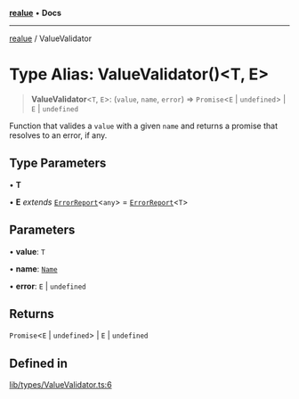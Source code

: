 [**realue**](../README.md) • **Docs**

***

[realue](../README.md) / ValueValidator

# Type Alias: ValueValidator()\<T, E\>

> **ValueValidator**\<`T`, `E`\>: (`value`, `name`, `error`) => `Promise`\<`E` \| `undefined`\> \| `E` \| `undefined`

Function that valides a `value` with a given `name` and returns a promise that resolves to an error, if any.

## Type Parameters

• **T**

• **E** *extends* [`ErrorReport`](ErrorReport.md)\<`any`\> = [`ErrorReport`](ErrorReport.md)\<`T`\>

## Parameters

• **value**: `T`

• **name**: [`Name`](Name.md)

• **error**: `E` \| `undefined`

## Returns

`Promise`\<`E` \| `undefined`\> \| `E` \| `undefined`

## Defined in

[lib/types/ValueValidator.ts:6](https://github.com/nevoland/realue/blob/b0a59c2aa8e01af359fa1933a59bc53236ad21c6/lib/types/ValueValidator.ts#L6)
